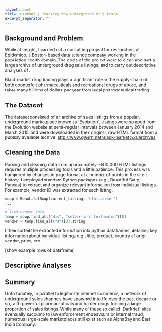 ```yaml
---
layout: post
title: DarkNet | Tracking the underground drug trade
excerpt_separator: ""
---
```


## Background and Problem

While at Insight, I carried out a consulting project for researchers at [Epidemico](http://www.epidemico.com), a Boston-based data science company working in the population health domain. The goals of the project were to clean and sort a large archive of underground drug sale listings, and to carry out descriptive analyses of . 

Black market drug trading plays a significant role in the supply-chain of both counterfeit pharmaceuticals and recreational drugs of abuse, and takes many billions of dollars per year from legal pharmaceutical trading.

## The Dataset

The dataset consisted of an archive of sales listings from a popular, underground marketplace known as 'Evolution'. Listings were scraped from the Evolution website at semi-regular intervals between January 2014 and March 2015, and were downloaded in their original, raw HTML format from a publicly available archive: <http://www.gwern.net/Black-market%20archives>

## Cleaning the Data

Parsing and cleaning data from approximately ~500,000 HTML listings requires mutliple processing tools and a little patience. This process was hampered by changes in page format at a number of points in the site's history. I employed standard Python packages (e.g., Beautiful Soup, Pandas) to extract and organize relevant information from individual listings. For example, vendor ID was extracted for each listing:

```python
soup = BeautifulSoup(current_listing, 'html.parser')
...
...
# find vendor info.
temp = soup.find_all("div", "seller-info text-muted")[0]
vendor = temp.find_all("a")[0].string
```

I then sorted the extracted information into python dataframes, detailing key information about individual listings e.g., title, product, country of origin, vendor, price, etc.

[show example rows of dataframe]

## Descriptive Analyses

## Summary
Unfortunately, in parallel to legitimate internet commerce, a network of underground sales channels have spawned into life over the past decade or so, with powerful pharmaceuticals and harder drugs forming a large proportion of sales listings. While many of these so called 'DarkNet' sites eventually succumb to law enforcement endeavours or internal fraud, numerous large-scale marketplaces still exist such as AlphaBay and East India Company. 

